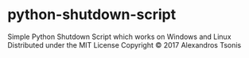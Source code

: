 # python-shutdown-script
Simple Python Shutdown Script which works on Windows and Linux
Distributed under the MIT License Copyright © 2017 Alexandros Tsonis
